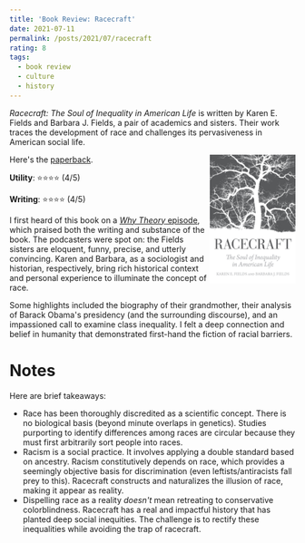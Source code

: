 ```yaml
---
title: 'Book Review: Racecraft'
date: 2021-07-11
permalink: /posts/2021/07/racecraft
rating: 8
tags:
  - book review
  - culture
  - history
---
```


*Racecraft: The Soul of Inequality in American Life* is written by Karen E. Fields and Barbara J. Fields, a pair of academics and sisters. Their work traces the development of race and challenges its pervasiveness in American social life.

<img align="right" width="30%" src="/images/books/racecraft.jpg">

Here's the [paperback](https://www.amazon.com/Noise-Human-Judgment-Daniel-Kahneman/dp/0316451401).

**Utility**: ⭐⭐⭐⭐ (4/5)

**Writing**: ⭐⭐⭐⭐ (4/5)

I first heard of this book on a [*Why Theory* episode](https://podcasts.apple.com/us/podcast/psychoanalysis-and-racism/id1299863834?i=1000428528891), which praised both the writing and substance of the book. The podcasters were spot on: the Fields sisters are eloquent, funny, precise, and utterly convincing. Karen and Barbara, as a sociologist and historian, respectively, bring rich historical context and personal experience to illuminate the concept of race.

Some highlights included the biography of their grandmother, their analysis of Barack Obama's presidency (and the surrounding discourse), and an impassioned call to examine class inequality. I felt a deep connection and belief in humanity that demonstrated first-hand the fiction of racial barriers.

Notes
===

Here are brief takeaways:

- Race has been thoroughly discredited as a scientific concept. There is no biological basis (beyond minute overlaps in genetics). Studies purporting to identify differences among races are circular because they must first arbitrarily sort people into races.
- Racism is a social practice. It involves applying a double standard based on ancestry. Racism constitutively depends on race, which provides a seemingly objective basis for discrimination (even leftists/antiracists fall prey to this). Racecraft constructs and naturalizes the illusion of race, making it appear as reality.
- Dispelling race as a reality *doesn't* mean retreating to conservative colorblindness. Racecraft has a real and impactful history that has planted deep social inequities. The challenge is to rectify these inequalities while avoiding the trap of racecraft.
